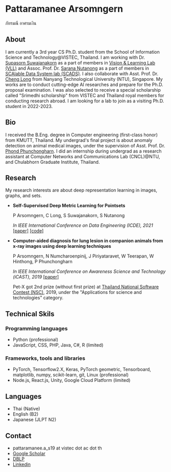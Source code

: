 # Pattaramanee Arsomngern
ภัทรมณี อาศรมเงิน
## About
I am currently a 3rd year CS Ph.D. student from the School of Information Science and Technology@VISTEC, Thailand. I am working with Dr. [Supasorn Suwajanakorn](http://www.supasorn.com/) as a part of members in [Vision & Learning Lab (VLL)](https://vistec.ist/vision) and Assoc. Prof. Dr. [Sarana Nutanong](https://scholar.google.com/citations?user=fEPAC_AAAAAJ&hl=en) as a part of members in [SCAlable Data System lab (SCADS)](https://vistec.ist/scads). I also collaborate with Asst. Prof. Dr. [Cheng Long](https://personal.ntu.edu.sg/c.long/) from Nanyang Technological University (NTU), Singapore. My works are to conduct cutting-edge AI researches and prepare for the Ph.D. proposal examination. I was also selected to receive a special scholarship called "Srimedhi scholarship" from VISTEC and Thailand royal members for conducting research abroad. I am looking for a lab to join as a visiting Ph.D. student in 2022-2023.

## Bio
I received the B.Eng. degree in Computer engineering (first-class honor) from KMUTT, Thailand. My undergrad's final project is about anomaly detection on animal medical images, under the supervision of Asst. Prof. Dr. [Phond Phunchongharn](https://www.cpe.kmutt.ac.th/en/staff-detail/Phond). I did an internship during undergrad as a research assistant at Computer Networks and Communications Lab (CNCL)@NTU, and Chulabhorn Graduate Institute, Thailand.

## Research
My research interests are about deep representation learning in images, graphs, and sets.
* **Self-Supervised Deep Metric Learning for Pointsets**

  P Arsomngern, C Long, S Suwajanakorn, S Nutanong

  *In IEEE International Conference on Data Engineering (ICDE), 2021* [[paper]](https://ieeexplore.ieee.org/abstract/document/9458827) [[code]](https://github.com/vistec-AI/WSSET)

* **Computer-aided diagnosis for lung lesion in companion animals from x-ray images using deep learning techniques**

  P Arsomngern, N Numcharoenpinij, J Piriyataravet, W Teerapan, W Hinthong, P Phunchongharn

  *In IEEE International Conference on Awareness Science and Technology (iCAST), 2019* [[paper]](https://ieeexplore.ieee.org/abstract/document/8923126)

  Pet-X got 2nd prize (without first prize) at [Thailand National Software Contest (NSC)](http://fic.nectec.or.th/nsc21_Decisions), 2019, under the "Applications for science and technologies" category.
 
## Technical Skils
### Programming languages
* Python (professional)
* JavaScript, CSS, PHP, Java, C#, R (limited)
### Frameworks, tools and libraries
* PyTorch, Tensorflow2.X, Keras, PyTorch geometric, Tensorboard, matplotlib, numpy, scikit-learn, git, Linux (professional)
* Node.js, React.js, Unity, Google Cloud Platform (limited)

## Languages
* Thai (Native)
* English (B2)
* Japanese (JLPT N2)




## Contact
* pattaramanee.a_s19 at vistec dot ac dot th
* [Google Scholar](https://scholar.google.co.th/citations?user=xc-r7U8AAAAJ&hl=en)
* [DBLP](https://dblp.org/pid/256/8420.html)
* [Linkedin](https://www.linkedin.com/in/pattaramanee-arsomngern-053383167/?originalSubdomain=th)
